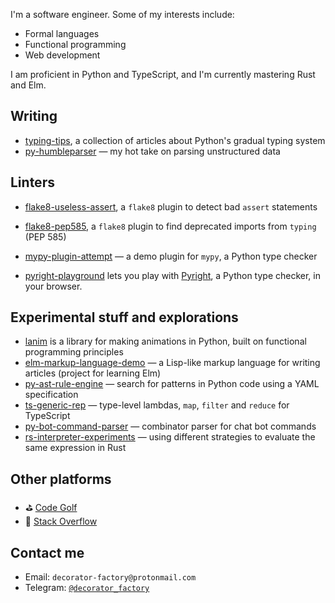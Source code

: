 I'm a software engineer. Some of my interests include:
- Formal languages
- Functional programming
- Web development

I am proficient in Python and TypeScript, and I'm currently mastering Rust and Elm.

## Writing

- [typing-tips](https://decorator-factory.github.io/typing-tips/), a collection of articles about Python's gradual typing system
- [py-humbleparser](https://github.com/decorator-factory/py-humbleparser) &mdash; my hot take on parsing unstructured data

## Linters

- [flake8-useless-assert](https://github.com/decorator-factory/flake8-useless-assert), a `flake8` plugin to detect bad `assert` statements
- [flake8-pep585](https://github.com/decorator-factory/flake8-pep585), a `flake8` plugin to find deprecated imports from `typing` (PEP 585)
- [mypy-plugin-attempt](https://github.com/decorator-factory/mypy-plugin-attempt) &mdash; a demo plugin for `mypy`, a Python type checker

- [pyright-playground](https://github.com/decorator-factory/pyright-playground) lets you play with [Pyright](https://github.com/microsoft/pyright), a Python type checker, in your browser.

## Experimental stuff and explorations

- [lanim](https://github.com/decorator-factory/lanim) is a library for making animations in Python, built on functional programming principles
- [elm-markup-language-demo](https://github.com/decorator-factory/elm-markup-language-demo) &mdash; a Lisp-like markup language for writing articles (project for learning Elm)
- [py-ast-rule-engine](https://github.com/decorator-factory/py-ast-rule-engine) &mdash; search for patterns in Python code using a YAML specification
- [ts-generic-rep](https://github.com/decorator-factory/ts-generic-rep) &mdash; type-level lambdas, `map`, `filter` and `reduce` for TypeScript
- [py-bot-command-parser](https://github.com/decorator-factory/py-bot-command-parser) &mdash; combinator parser for chat bot commands
- [rs-interpreter-experiments](https://github.com/decorator-factory/rs-interpreter-experiments) &mdash; using different strategies to evaluate the same expression in Rust

## Other platforms

- ⛳ [Code Golf](https://code.golf/golfers/decorator-factory)
- 🥞 [Stack Overflow](https://stackoverflow.com/users/10295729/decorator-factory)

## Contact me

- Email: `decorator-factory@protonmail.com`
- Telegram: [`@decorator_factory`](https://t.me/decorator_factory)
